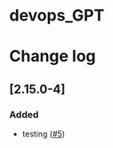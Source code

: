 # devops_GPT
# Change log
## [2.15.0-4]
### Added
- testing ([#5])

[#5]: https://github.com/bhagwank/github_workflow/pull/5

